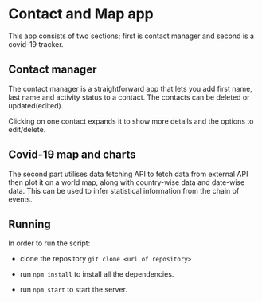 # Contact and Map app

This app consists of two sections; first is contact manager and second is a covid-19 tracker.

## Contact manager

The contact manager is a straightforward app that lets you add first name, last name and activity
status to a contact. The contacts can be deleted or updated(edited). 

Clicking on one contact expands it to show more details and the options to edit/delete.

## Covid-19 map and charts

The second part utilises data fetching API to fetch data from external API then plot it on a world map, 
along with country-wise data and date-wise data. This can be used to infer statistical information from 
the chain of events.

## Running

In order to run the script:

* clone the repository ```git clone <url of repository>```

* run ```npm install``` to install all the dependencies.

* run ```npm start``` to start the server.